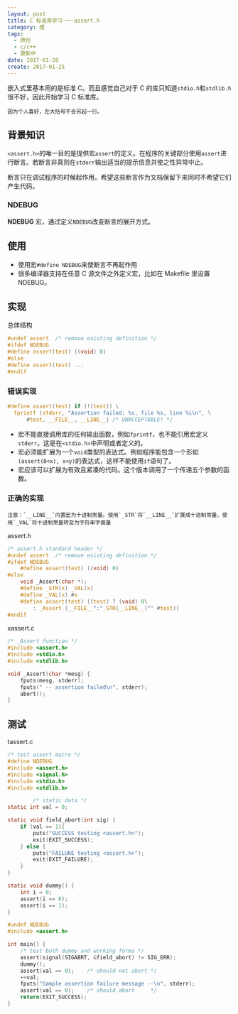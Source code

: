 ```yaml
---
layout: post
title: C 标准库学习·一·assert.h
category: 理
tags:
  - 原创
  - c/c++
  - 更新中
date: 2017-01-28
create: 2017-01-25
---
```


嵌入式里基本用的是标准 C。而且感觉自己对于 C 的库只知道`stdio.h`和`stdlib.h`很不好，因此开始学习 C 标准库。

    因为个人喜好，左大括号不会另起一行。

## 背景知识
`<assert.h>`的唯一目的是提供宏`assert`的定义。在程序的关键部分使用`assert`进行断言。若断言非真则在`stderr`输出适当的提示信息并使之性异常中止。

断言只在调试程序的时候起作用。希望这些断言作为文档保留下来同时不希望它们产生代码。

### NDEBUG
**NDEBUG** 宏，通过定义`NDEBUG`改变断言的展开方式。

## 使用
* 使用宏`#define NDEBUG`来使断言不再起作用
* 很多编译器支持在任意 C 源文件之外定义宏，比如在 Makefile 里设置 NDEBUG。

## 实现
总体结构

```c
#undef assert  /* remove existing definition */
#ifdef NDEBUG
#define assert(test) ((void) 0)
#else
#define assert(test) ...
#endif
```

### 错误实现

```c
#define assert(test) if (!(test)) \
  fprintf (stderr, "Assertion failed: %s, file %s, line %i\n", \
      #test, __FILE__, __LINE__) /* UNACCEPTABLE! */
```

* 宏不能直接调用库的任何输出函数，例如`fprintf`，也不能引用宏定义`stderr`。这是在`<stdio.h>`中声明或者定义的。
* 宏必须能扩展为一个`void`类型的表达式。例如程序能包含一个形如`(assert(0<x), x<y)`的表达式，这样不能使用`if`语句了。
* 宏应该可以扩展为有效且紧凑的代码。这个版本调用了一个传递五个参数的函数。

### 正确的实现

    注意：`__LINE__`内置宏为十进制常量。使用`_STR`将`__LINE__`扩展成十进制常量，使用`_VAL`将十进制常量转变为字符串字面量

assert.h

```c
/* assert.h standard header */
#undef assert  /* remove existing definition */
#ifdef NDEBUG
    #define assert(test) ((void) 0)
#else
    void _Assert(char *);
    #define _STR(x) _VAL(x)
    #define _VAL(x) #x
    #define assert(test) ((test) ? (void) 0\
        : _Assert (__FILE__":"_STR(__LINE__)"" #test))
#endif
```

xassert.c

```c
/* _Assert function */
#include <assert.h>
#include <stdio.h>
#include <stdlib.h>

void _Assert(char *mesg) {
    fputs(mesg, stderr);
    fputs(" -- assertion failed\n", stderr);
    abort();
}
```

## 测试

tassert.c

```c
/* test assert macro */
#define NDEBUG
#include <assert.h>
#include <signal.h>
#include <stdio.h>
#include <stdlib.h>

        /* static data */
static int val = 0;

static void field_abort(int sig) {
    if (val == 1){
        puts("SUCCESS testing <assert.h>");
        exit(EXIT_SUCCESS);
    } else {
        puts("FAILURE testing <assert.h>");
        exit(EXIT_FAILURE);
    }
}

static void dummy() {
    int i = 0;
    assert(i == 0);
    assert(i == 1);
}

#undef NDEBUG
#include <assert.h>

int main() {
    /* test both dummy and working forms */
    assert(signal(SIGABRT, &field_abort) != SIG_ERR);
    dummy();
    assert(val == 0);    /* should not abort */
    ++val;
    fputs("Sample assertion failure message --\n", stderr);
    assert(val == 0);    /* should abort     */
    return(EXIT_SUCCESS);
}
```
